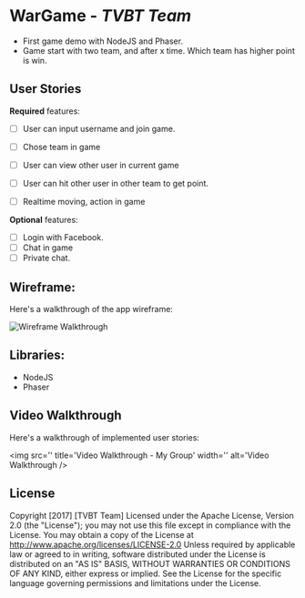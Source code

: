 # WarGame - *TVBT Team*
 - First game demo with NodeJS and Phaser.
 - Game start with two team, and after x time. Which team has higher point is win.

## User Stories
**Required** features:
- [ ] User can input username and join game.
- [ ] Chose team in game
- [ ] User can view other user in current game
- [ ] User can hit other user in other team to get point.
- [ ] Realtime moving, action in game


**Optional** features:

- [ ] Login with Facebook.
- [ ] Chat in game
- [ ] Private chat.

## Wireframe:

Here's a walkthrough of the app wireframe:

<img src='' title='Wireframe Walkthrough' width='' alt='Wireframe Walkthrough' />


## Libraries:
- NodeJS
- Phaser


## Video Walkthrough

Here's a walkthrough of implemented user stories:

<img src='' title='Video Walkthrough - My Group' width='' alt='Video Walkthrough />


## License
Copyright [2017] [TVBT Team]
Licensed under the Apache License, Version 2.0 (the "License");
you may not use this file except in compliance with the License.
You may obtain a copy of the License at
http://www.apache.org/licenses/LICENSE-2.0
Unless required by applicable law or agreed to in writing, software
distributed under the License is distributed on an "AS IS" BASIS,
WITHOUT WARRANTIES OR CONDITIONS OF ANY KIND, either express or implied.
See the License for the specific language governing permissions and
limitations under the License.
